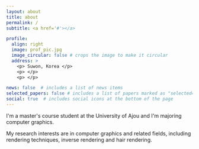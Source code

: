 ```yaml
---
layout: about
title: about
permalink: /
subtitle: <a href='#'></a>

profile:
  align: right
  image: prof_pic.jpg
  image_circular: false # crops the image to make it circular
  address: >
    <p> Suwon, Korea </p>
    <p> </p>
    <p> </p>

news: false  # includes a list of news items
selected_papers: false # includes a list of papers marked as "selected={true}"
social: true  # includes social icons at the bottom of the page
---
```

I'm a master's course student at the University of Ajou and I'm majoring computer graphics.

My research interests are in computer graphics and related fields, including rendering techniques, inverse rendering and hair rendering.
